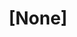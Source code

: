 ---
layout: collection
title: "[None]"
dc_creator: "unkown"
dc_publisher: "Swarthmore College Peace Collection"
dc_date: "undated"
dc_format: "celluloid pinback button"
dc_description: "Girl (woman?) with hat; girl guide/ girl scout"
dc_identifier: "spcbuttn00053"
dc_language: "english"
contentdm:
  id: 98
---